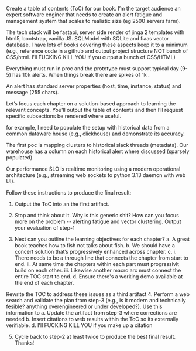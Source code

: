 Create a table of contents (ToC) for our book. I’m the target audience an expert software enginer that needs to create an alert fatigue and management system that scales to realistic size (eg 2500 servers farm).

The tech stack will be fastapi, server side render of jinga 2 templates with html5, bootstrap, vanilla JS. SQLModel with SQLite and fiaas vector database. I have lots of books covering these aspects keep it to a minimum (e.g., reference code in a github and output project structure NOT bunch of CSS/html. I'll FUCKING KILL YOU if you output a bunch of CSS/HTML)

Everything must run in proc and the prototype must support typical day (9-5) has 10k alerts. When things break there are spikes of 1k . 

An alert has standard server properties (host, time, instance, status) and message (255 chars).

Let’s focus each chapter on a solution-based approach to learning the relevant concepts. You’ll output the table of contents and then I’ll request specific subsections be rendered where useful.

for example, I need to populate the setup with historical data from a common dataware house (e.g., clickhouse) and demonstrate its accuracy.

The first poc is mapping clusters to historical slack threads (metadata). Our warehouse has a column on each historical alert where discussed (sparsely populated)

Our performance SLO is realtime monitoring using a modern operational architecture (e.g., streaming web sockets to python 3.13 daemon with web UI).

Follow these instructions to produce the final result:
1. Output the ToC into an the first artifact.
2. Stop and think about it. Why is this generic shit? How can you focus more on the problem -- alerting fatigue and vector clustering. Output your evaluation of step-1

3. Next can you outline the learning objectives for each chapter? a. A great book teaches how to fish not talks about fish. b. We should have a concert solution that’s progressively enhanced across chapter. c. i.
There needs to be a through line that connects the chapter from start to end. ii. At same time the chapters within each part must progrsssivlt build on each other. iii. Likewise another macro arc must connect the entire TOC start to end. d. Ensure there's a working demo available at the end of each chapter.

Rewrite the TOC to address these issues as a third artifact
4. Perform a web search and validate the plan from step-3 (e.g., is it modern and technically fesible? anything overengineered or under developed?). Use this information to a. Update the artifact from step-3 where corrections are needed b. Insert citations to web results within the ToC so its externally verifiable. d. I'll FUCKING KILL YOU if you make up a citation

5. Cycle back to step-2 at least twice to produce the best final result. Thanks!